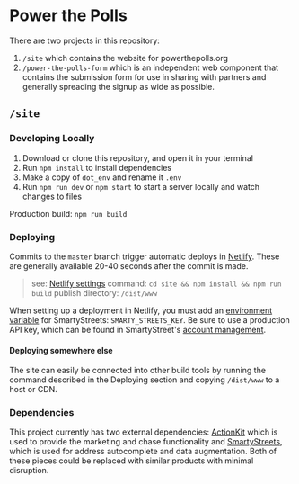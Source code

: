 # Power the Polls

There are two projects in this repository:

1. `/site` which contains the website for powerthepolls.org
2. `/power-the-polls-form` which is an independent web component that contains the submission form for use in sharing with partners and generally spreading the signup as wide as possible.

## `/site`

### Developing Locally

1. Download or clone this repository, and open it in your terminal
2. Run `npm install` to install dependencies
3. Make a copy of `dot_env` and rename it `.env`
4. Run `npm run dev` or `npm start` to start a server locally and watch changes to files

Production build: `npm run build`

### Deploying

Commits to the `master` branch trigger automatic deploys in [Netlify](https://netlify.com). These are generally available 20-40 seconds after the commit is made.

> see: [Netlify settings](https://app.netlify.com/sites/powerthepolls/settings/deploys)
command: `cd site && npm install && npm run build`
publish directory: `/dist/www`

When setting up a deployment in Netlify, you must add an [environment variable](https://docs.netlify.com/configure-builds/environment-variables/) for SmartyStreets: `SMARTY_STREETS_KEY`. Be sure to use a production API key, which can be found in SmartyStreet's [account management](https://account.smartystreets.com/#keys).

#### Deploying somewhere else

The site can easily be connected into other build tools by running the command described in the Deploying section and copying `/dist/www` to a host or CDN.

### Dependencies

This project currently has two external dependencies: [ActionKit](https://ptp.actionkit.com/admin/) which is used to provide the marketing and chase functionality and [SmartyStreets](https://account.smartystreets.com/), which is used for address autocomplete and data augmentation. Both of these pieces could be replaced with similar products with minimal disruption.
